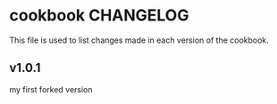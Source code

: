 cookbook  CHANGELOG
==============================
This file is used to list changes made in each version of the cookbook.

v1.0.1 
------
my first forked version

